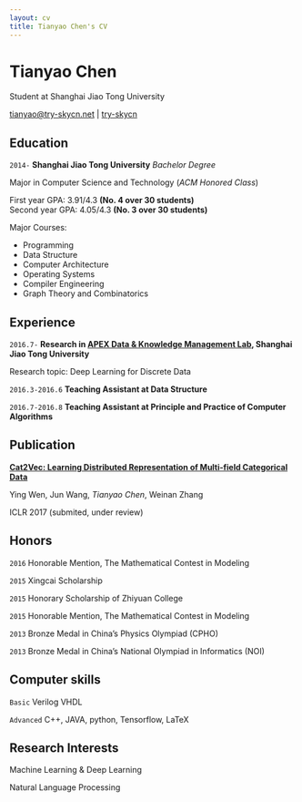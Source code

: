 ```yaml
---
layout: cv
title: Tianyao Chen's CV
---
```

# Tianyao Chen
Student at Shanghai Jiao Tong University

<div id="webaddress">
<a href="tianyao@try-skycn.net">tianyao@try-skycn.net</a>
|
<i class="fa fa-github"></i> <a href="https://github.com/try-skycn">try-skycn</a>
</div>

## Education

`2014-`
__Shanghai Jiao Tong University__ _Bachelor Degree_

Major in Computer Science and Technology (_ACM Honored Class_)

First year GPA: 3.91/4.3 __(No. 4 over 30 students)__<br>
Second year GPA: 4.05/4.3 __(No. 3 over 30 students)__

Major Courses:

* Programming
* Data Structure
* Computer Architecture
* Operating Systems
* Compiler Engineering
* Graph Theory and Combinatorics

## Experience

`2016.7-`
__Research in <a href="http://apex.sjtu.edu.cn">APEX Data & Knowledge Management Lab</a>, Shanghai Jiao Tong University__

Research topic: Deep Learning for Discrete Data

`2016.3-2016.6`
__Teaching Assistant at Data Structure__

`2016.7-2016.8`
__Teaching Assistant at Principle and Practice of Computer Algorithms__

## Publication
__<a href="https://openreview.net/pdf?id=HyNxRZ9xg">Cat2Vec: Learning Distributed Representation of Multi-field Categorical Data</a>__

Ying Wen, Jun Wang, *Tianyao Chen*, Weinan Zhang

ICLR 2017 (submited, under review)

## Honors

`2016`
Honorable Mention, The Mathematical Contest in Modeling

`2015`
Xingcai Scholarship

`2015`
Honorary Scholarship of Zhiyuan College

`2015`
Honorable Mention, The Mathematical Contest in Modeling

`2013`
Bronze Medal in China’s Physics Olympiad (CPHO)

`2013`
Bronze Medal in China’s National Olympiad in Informatics (NOI)

## Computer skills

`Basic`
Verilog VHDL

`Advanced`
C++, JAVA, python, Tensorflow, LaTeX

## Research Interests

Machine Learning & Deep Learning

Natural Language Processing


